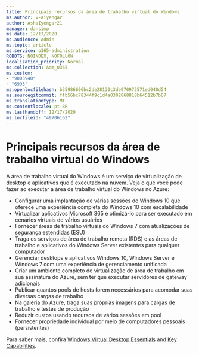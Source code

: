 ```yaml
---
title: Principais recursos da área de trabalho virtual do Windows
ms.author: v-aiyengar
author: AshaIyengar21
manager: dansimp
ms.date: 12/17/2020
ms.audience: Admin
ms.topic: article
ms.service: o365-administration
ROBOTS: NOINDEX, NOFOLLOW
localization_priority: Normal
ms.collection: Adm_O365
ms.custom:
- "9003940"
- "6995"
ms.openlocfilehash: b35986606bc2de28130c3de970973571ed040d54
ms.sourcegitcommit: ffb56bc78344f9c1d4a0302868818b64512b7b07
ms.translationtype: MT
ms.contentlocale: pt-BR
ms.lasthandoff: 12/17/2020
ms.locfileid: "49706162"
---
```

# <a name="key-capabilities-of-windows-virtual-desktop"></a>Principais recursos da área de trabalho virtual do Windows

A área de trabalho virtual do Windows é um serviço de virtualização de desktop e aplicativos que é executado na nuvem. Veja o que você pode fazer ao executar a área de trabalho virtual do Windows no Azure:

- Configurar uma implantação de várias sessões do Windows 10 que oferece uma experiência completa do Windows 10 com escalabilidade
- Virtualizar aplicativos Microsoft 365 e otimizá-lo para ser executado em cenários virtuais de vários usuários
- Fornecer áreas de trabalho virtuais do Windows 7 com atualizações de segurança estendidas (ESU)
- Traga os serviços de área de trabalho remota (RDS) e as áreas de trabalho e aplicativos do Windows Server existentes para qualquer computador
- Gerenciar desktops e aplicativos Windows 10, Windows Server e Windows 7 com uma experiência de gerenciamento unificada
- Criar um ambiente completo de virtualização de área de trabalho em sua assinatura do Azure, sem ter que executar servidores de gateway adicionais
- Publicar quantos pools de hosts forem necessários para acomodar suas diversas cargas de trabalho
- Na galeria do Azure, traga suas próprias imagens para cargas de trabalho e testes de produção
- Reduzir custos usando recursos de vários sessões em pool
- Fornecer propriedade individual por meio de computadores pessoais (persistentes)

Para saber mais, confira [Windows Virtual Desktop Essentials](https://go.microsoft.com/fwlink/?linkid=2127033) and [Key Capabilities](https://go.microsoft.com/fwlink/?linkid=2127033).

